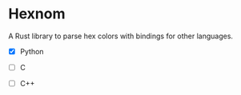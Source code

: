 # Hexnom
A Rust library to parse hex colors with bindings for other languages.

- [x] Python
- [ ] C
- [ ] C++

